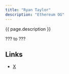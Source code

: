 ```yaml
---
title: "Ryan Taylor"
description: "Ethereum OG"
---
```


{{ page.description }}

??? to ???

## Links
- [X](https://twitter.com/AdjyLeak)
